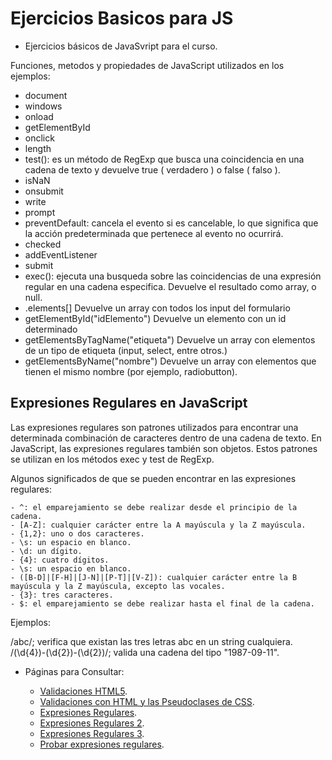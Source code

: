 # Ejercicios Basicos para JS

- Ejercicios básicos de JavaSvript para el curso.

Funciones, metodos y propiedades de JavaScript utilizados en los ejemplos:

* document
* windows
* onload
* getElementById
* onclick
* length
* test(): es un método de RegExp que busca una coincidencia en una cadena de texto y devuelve true ( verdadero ) o false ( falso ).
* isNaN
* onsubmit
* write
* prompt
* preventDefault: cancela el evento si es cancelable, lo que significa que la acción predeterminada que pertenece al evento no ocurrirá.
* checked
* addEventListener
* submit
* exec(): ejecuta una busqueda sobre las coincidencias de una expresión regular en una cadena especifica. Devuelve el resultado como array, o null.
* .elements[] Devuelve un array con todos los input del formulario
* getElementById("idElemento") Devuelve un elemento con un id determinado
* getElementsByTagName("etiqueta") Devuelve un array con elementos de un tipo de etiqueta (input, select, entre otros.)
* getElementsByName("nombre") Devuelve un array con elementos que tienen el mismo nombre (por ejemplo, radiobutton).

## Expresiones Regulares en JavaScript

Las expresiones regulares son patrones utilizados para encontrar una determinada combinación de caracteres dentro de una cadena de texto. En JavaScript, las expresiones regulares también son objetos. Estos patrones se utilizan en los métodos exec y test de RegExp.

Algunos significados de que se pueden encontrar en las expresiones regulares:

    - ^: el emparejamiento se debe realizar desde el principio de la cadena.
    - [A-Z]: cualquier carácter entre la A mayúscula y la Z mayúscula.
    - {1,2}: uno o dos caracteres.
    - \s: un espacio en blanco.
    - \d: un dígito.
    - {4}: cuatro dígitos.
    - \s: un espacio en blanco.
    - ([B-D]|[F-H]|[J-N]|[P-T]|[V-Z]): cualquier carácter entre la B mayúscula y la Z mayúscula, excepto las vocales.
    - {3}: tres caracteres.
    - $: el emparejamiento se debe realizar hasta el final de la cadena.

Ejemplos:

/abc/; verifica que existan las tres letras abc en un string cualquiera. 
/(\d{4})-(\d{2})-(\d{2})/; valida una cadena del tipo "1987-09-11".

* Páginas para Consultar:

  * [Validaciones HTML5](https://lenguajehtml.com/p/html/formularios/validaciones-html5).
  * [Validaciones con HTML y las Pseudoclases de CSS](https://lenguajecss.com/p/css/selectores/pseudoclases#top).
  * [Expresiones Regulares](https://developer.mozilla.org/es/docs/Web/JavaScript/Guide/Regular_Expressions).
  * [Expresiones Regulares 2](https://www.arkaitzgarro.com/javascript/capitulo-11.html).
  * [Expresiones Regulares 3](https://davidinformatico.com/expresiones-regulares-en-javascript/).
  * [Probar expresiones regulares](https://regexr.com/).
